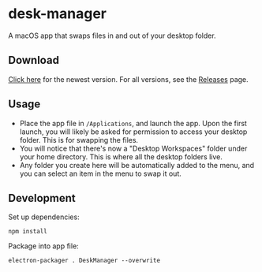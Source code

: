 # desk-manager
 A macOS app that swaps files in and out of your desktop folder.
 
## Download
[Click here](https://github.com/shaunabanana/desk-manager/releases/download/β-0.4/DeskManager-darwin-x64-b0.4.zip) for the newest version.
For all versions, see the [Releases](https://github.com/shaunabanana/desk-manager/releases) page.

## Usage
* Place the app file in `/Applications`, and launch the app. Upon the first launch, you will likely be asked for permission to access your desktop folder. This is for swapping the files.
* You will notice that there's now a "Desktop Workspaces" folder under your home directory. This is where all the desktop folders live.
* Any folder you create here will be automatically added to the menu, and you can select an item in the menu to swap it out.

## Development
Set up dependencies:
```
npm install
```
Package into app file:
```
electron-packager . DeskManager --overwrite
```
